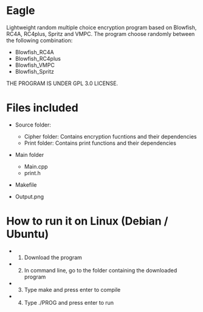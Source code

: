 # Eagle
Lightweight random multiple choice encryption program based on Blowfish, RC4A, RC4plus, Spritz and VMPC. The program choose randomly between the following combination:
  - Blowfish_RC4A
  - Blowfish_RC4plus
  - Blowfish_VMPC
  - Blowfish_Spritz

THE PROGRAM IS UNDER GPL 3.0 LICENSE.

# Files included
- Source folder:
  - Cipher folder: Contains encryption fucntions and their dependencies
  - Print folder: Contains print functions and their dependencies 
 
- Main folder
  - Main.cpp
  - print.h

- Makefile

- Output.png

# How to run it on Linux (Debian / Ubuntu)
- 1) Download the program
- 2) In command line, go to the folder containing the downloaded program
- 3) Type make and press enter to compile
- 4) Type ./PROG and press enter to run
